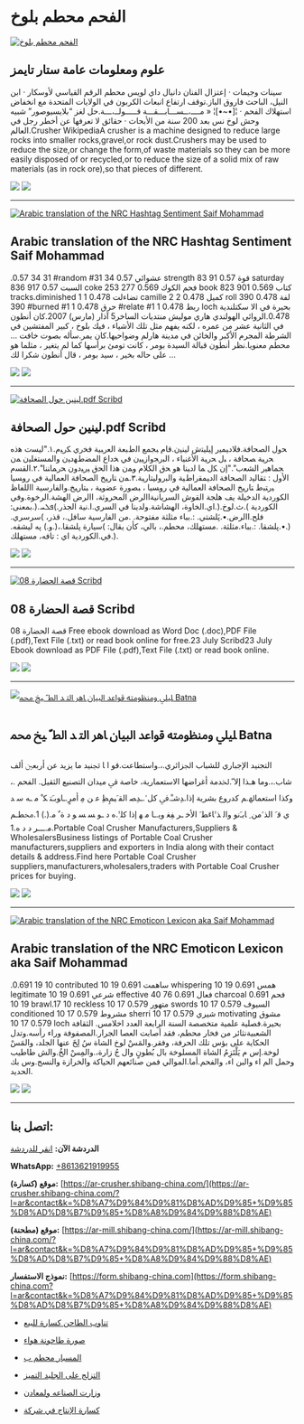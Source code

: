 # الفحم محطم بلوخ

<a href="https://swt.shibang-china.com/?l=ar&img&k=%D8%A7%D9%84%D9%81%D8%AD%D9%85+%D9%85%D8%AD%D8%B7%D9%85+%D8%A8%D9%84%D9%88%D8%AE" target="_blank">![الفحم محطم بلوخ](http://static.shibang-china.com/all-800x300/287.jpg)</a>

## علوم ومعلومات عامة ستار تايمز
سينات وجيمات &middot; إعتزال الفنان دانيال داي لويس محطم الرقم القياسي لأوسكار &middot; ابن النيل، الباحث فاروق الباز.توقف ارتفاع انبعاث الكربون في الولايات المتحدة مع انخفاض استهلاك الفحم &middot; ¦[•~•]¦ « مــــ،ــســـابـــقـــة قـــــولــ،ـــة.حل لغز “بلايسيوصور” شبيه وحش لوخ نس بعد 200 سنة من الأبحاث &middot; حقائق لا تعرفها عن أخطر رجل في العالم.Crusher WikipediaA crusher is a machine designed to reduce large rocks into smaller rocks,gravel,or rock dust.Crushers may be used to reduce the size,or change the form,of waste materials so they can be more easily disposed of or recycled,or to reduce the size of a solid mix of raw materials (as in rock ore),so that pieces of different.


<a href="https://whatsapp.shibangsoft.com/WhatsApp.php" target="_blank" title="WhatsApp">![](http://static.shibang-china.com/icon/whatsapp.png)</a> <a href="https://swt.shibang-china.com/?l=ar&icon&k=%D8%A7%D9%84%D9%81%D8%AD%D9%85+%D9%85%D8%AD%D8%B7%D9%85+%D8%A8%D9%84%D9%88%D8%AE" target="_blank">![](http://static.shibang-china.com/icon/chat-ar.png)</a>

---

<a href="https://swt.shibang-china.com/?l=ar&img&k=%D8%A7%D9%84%D9%81%D8%AD%D9%85+%D9%85%D8%AD%D8%B7%D9%85+%D8%A8%D9%84%D9%88%D8%AE" target="_blank">![Arabic translation of the NRC Hashtag Sentiment Saif Mohammad](http://static.shibang-china.com/all-800x300/965.jpg)</a>

## Arabic translation of the NRC Hashtag Sentiment Saif Mohammad
.0.57 34 31 #random #عشوائي 0.57 34 31 strength قوة 0.57 91 83 saturday السبت 0.57 917 836 coke فحم الكوك 0.569 277 253 book كتاب 0.569 901 823 tracks.diminished تضاءلت 0.478 1 1 camille كميل 0.478 2 2 roll لفة 0.478 390 390 #burned #حرق 0.478 1 1 #relate #ربط 0.478 1 1 loch بحيرة في الا سكتلندية 0.478.الروائي الهولندي هاري موليش منتديات الساخر5 آذار (مارس) 2007.كان أنطون في الثانية عشر من عمره ، لكنه يفهم مثل تلك الأشياء ، فيك بلوخ ، كبير المفتشين في الشرطة المجرم الأكبر والخائن في مدينة هارلم وضواحيها.كان يمر.سأله بصوت خافت … محطم معنويا.نظر أنطون قبالة السيدة بومر ، كانت تومئ برأسها كما لم يتغير ، مثلما هو على حاله بخير ، سيد بومر ، قال أنطون شكرا لك …


<a href="https://whatsapp.shibangsoft.com/WhatsApp.php" target="_blank" title="WhatsApp">![](http://static.shibang-china.com/icon/whatsapp.png)</a> <a href="https://swt.shibang-china.com/?l=ar&icon&k=%D8%A7%D9%84%D9%81%D8%AD%D9%85+%D9%85%D8%AD%D8%B7%D9%85+%D8%A8%D9%84%D9%88%D8%AE" target="_blank">![](http://static.shibang-china.com/icon/chat-ar.png)</a>

---

<a href="https://swt.shibang-china.com/?l=ar&img&k=%D8%A7%D9%84%D9%81%D8%AD%D9%85+%D9%85%D8%AD%D8%B7%D9%85+%D8%A8%D9%84%D9%88%D8%AE" target="_blank">![لينين حول الصحافة.pdf Scribd](http://static.shibang-china.com/all-800x300/1043.jpg)</a>

## لينين حول الصحافة.pdf Scribd
ﺤﻭل ﺍﻟﺼﺤﺎﻓﺔ.ﻓﻼﺩﻴﻤﻴﺭ ﺇﻴﻠﻴﺘﺵ ﻟﻴﻨﻴﻥ.ﻗﺎﻡ ﺒﺠﻤﻊ ﺍﻟﻁﺒﻌﺔ ﺍﻟﻌﺭﺒﻴﺔ ﻓﺨﺭﻱ ﻜﺭﻴﻡ.١.&quot;ﻟﻴﺴﺕ ﻫﺫﻩ ﺤﺭﻴﺔ ﺼﺤﺎﻓﺔ ، ﺒل ﺤﺭﻴﺔ ﺍﻷﻏﻨﻴﺎﺀ ، ﺍﻟﺒﺭﺠﻭﺍﺯﻴﻴﻥ ﻓﻲ ﺨﺩﺍﻉ ﺍﻟﻤﻀﻁﻬﺩﻴﻥ ﻭﺍﻟﻤﺴﺘﻐﻠﻴﻥ ﻤﻥ ﺠﻤﺎﻫﻴﺭ ﺍﻟﺸﻌﺏ&quot;.&quot;ﺇﻥ ﻜل ﻤﺎ ﻟﺩﻴﻨﺎ ﻫﻭ ﺤﻕ ﺍﻟﻜﻼﻡ ﻭﻤﻥ ﻫﺫﺍ ﺍﻟﺤﻕ ﻴﺭﻴﺩﻭﻥ ﺤﺭﻤﺎﻨﻨﺎ&quot;.٢.ﺍﻟﻘﺴﻡ ﺍﻷﻭل : ﺘﻘﺎﻟﻴﺩ ﺍﻟﺼﺤﺎﻓﺔ ﺍﻟﺩﻴﻤﻘﺭﺍﻁﻴﺔ ﻭﺍﻟﺒﺭﻭﻟﻴﺘﺎﺭﻴﺔ.٣.ﻤﻥ ﺘﺎﺭﻴﺦ ﺍﻟﺼﺤﺎﻓﺔ ﺍﻟﻌﻤﺎﻟﻴﺔ ﻓﻲ ﺭﻭﺴﻴﺎ ﻴﺭﺘﺒﻁ ﺘﺎﺭﻴﺦ ﺍﻟﺼﺤﺎﻓﺔ ﺍﻟﻌﻤﺎﻟﻴﺔ ﻓﻲ ﺭﻭﺴﻴﺎ ، ﺒﺼﻭﺭﺓ ﻋﻀﻭﻴﺔ ، ﺒﺘﺎﺭﻴﺦ.والفارسية االلفاظ الكوردية الدخيلة يف هلجة القوش السريانيةاالرض المحروثة، االرض الهشة.الرخوة.وفي الكوردية ).ث.لوخ.(.اي.الخاوة، الهشاشة.ولدينا في السري.ا.نية الجذر.)ܦܠܚ.(.بمعنى: فلح.االرض.•.پَلشتي. :.بباء مثلثة مفتوحة. .من الفارسية سافل.، قذر، )سرسري.(.•.پلشقا. :.بباء.مثلثة. .مستهلك، محطم.، بالي، كأن يقال: )سيارة پلشقا.،(.و.) په ليشقه.(.في.الكوردية اي : تافه، مستهلك.


<a href="https://whatsapp.shibangsoft.com/WhatsApp.php" target="_blank" title="WhatsApp">![](http://static.shibang-china.com/icon/whatsapp.png)</a> <a href="https://swt.shibang-china.com/?l=ar&icon&k=%D8%A7%D9%84%D9%81%D8%AD%D9%85+%D9%85%D8%AD%D8%B7%D9%85+%D8%A8%D9%84%D9%88%D8%AE" target="_blank">![](http://static.shibang-china.com/icon/chat-ar.png)</a>

---

<a href="https://swt.shibang-china.com/?l=ar&img&k=%D8%A7%D9%84%D9%81%D8%AD%D9%85+%D9%85%D8%AD%D8%B7%D9%85+%D8%A8%D9%84%D9%88%D8%AE" target="_blank">![قصة الحضارة 08 Scribd](http://static.shibang-china.com/all-800x300/1018.jpg)</a>

## قصة الحضارة 08 Scribd
قصة الحضارة 08 Free ebook download as Word Doc (.doc),PDF File (.pdf),Text File (.txt) or read book online for free.23 July Scribd23 July Ebook download as PDF File (.pdf),Text File (.txt) or read book online.


<a href="https://whatsapp.shibangsoft.com/WhatsApp.php" target="_blank" title="WhatsApp">![](http://static.shibang-china.com/icon/whatsapp.png)</a> <a href="https://swt.shibang-china.com/?l=ar&icon&k=%D8%A7%D9%84%D9%81%D8%AD%D9%85+%D9%85%D8%AD%D8%B7%D9%85+%D8%A8%D9%84%D9%88%D8%AE" target="_blank">![](http://static.shibang-china.com/icon/chat-ar.png)</a>

---

<a href="https://swt.shibang-china.com/?l=ar&img&k=%D8%A7%D9%84%D9%81%D8%AD%D9%85+%D9%85%D8%AD%D8%B7%D9%85+%D8%A8%D9%84%D9%88%D8%AE" target="_blank">![ﻠﻴﻠﻲ ﻭﻣﻨﻈﻮﻣﺘﻪ ﻗﻮﺍﻋﺪ ﺍﻟﺒﻴﺎﻥ ﺎﻫﺮ ﺍﻟﺘ ﺪ ﺍﻟﻄﹼ ﻴﺦ ﳏﻤ Batna](http://static.shibang-china.com/all-800x300/455.jpg)</a>

## ﻠﻴﻠﻲ ﻭﻣﻨﻈﻮﻣﺘﻪ ﻗﻮﺍﻋﺪ ﺍﻟﺒﻴﺎﻥ ﺎﻫﺮ ﺍﻟﺘ ﺪ ﺍﻟﻄﹼ ﻴﺦ ﳏﻤ Batna
ﺍﻟﺘﺠﻨﻴﺪ ﺍﻹﺟﺒﺎﺭﻱ ﻟﻠﺸﺒﺎﺏ ﺍﳉﺰﺍﺋﺮﻱ.،.ﻭﺍﺳﺘﻄﺎﻋﺖ.ﻗﻮ ﺍ ﺎ ﲡﻨﻴﺪ ﻣﺎ ﻳﺰﻳﺪ ﻋﻦ ﺃﺭﺑﻌﲔ ﺃﻟﻒ ﺷﺎﺏ.،.ﻭﻣﺎ ﻫـﺬﺍ ﺇﻻﹼ.ﳋﺪﻣﺔ ﺃﻏﺮﺍﺿﻬﺎ ﺍﻻﺳﺘﻌﻤﺎﺭﻳﺔ، ﺧﺎﺻﺔ ﰲ ﻣﻴﺪﺍﻥ ﺍﻟﺘﺼﻨﻴﻊ ﺍﻟﺜﻘﻴﻞ. ﺍﻟﻔﺤﻢ .، ﻭﻛﺬﺍ ﺍﺳﺘﻌﻤﺎﳍ.ﻢ ﻛﺪﺭﻭﻉ ﺑﺸﺮﻳﺔ ﺇﺫﺍ.ﺪِﺷـْ.ﰲ ﻛﻞﱢ.ـﺪِﺼ ﺍﻟﻘﹶﻴﻢِﻈِ ﻋ ﻦ ﻣِ ﺃﻣﺮٍ.ـﺎﻮﺑـَﺘ ﻜﹾ ﻣ ـﻪ ﺳ ﺪ ﻱ ﻗﹶ ﺍﻟﺬﱢﻣﻦ ِ ﺎﺑـَﻧﻮ ﻭﺍﻟ ﺬﱡﺎﺀَﻄﹶ ﺍﻷﺧ ـﺮ ﻔِﻐ ﻭﻳ.ـﺎ ﻣ ﻬ ﺇﺫﺍ ﻛﻠﱡِ.ﻩ ﺩ ـﻮ ﺴ ﺴ ﻮ ﺩ ﺓﹲ ﻣ.(.) 1.ﳏﻄـﻢ ﻣ.ـــﺮ ﺩ ﺩ ﻩ.1.Portable Coal Crusher Manufacturers,Suppliers &amp; WholesalersBusiness listings of Portable Coal Crusher manufacturers,suppliers and exporters in India along with their contact details &amp; address.Find here Portable Coal Crusher suppliers,manufacturers,wholesalers,traders with Portable Coal Crusher prices for buying.


<a href="https://whatsapp.shibangsoft.com/WhatsApp.php" target="_blank" title="WhatsApp">![](http://static.shibang-china.com/icon/whatsapp.png)</a> <a href="https://swt.shibang-china.com/?l=ar&icon&k=%D8%A7%D9%84%D9%81%D8%AD%D9%85+%D9%85%D8%AD%D8%B7%D9%85+%D8%A8%D9%84%D9%88%D8%AE" target="_blank">![](http://static.shibang-china.com/icon/chat-ar.png)</a>

---

<a href="https://swt.shibang-china.com/?l=ar&img&k=%D8%A7%D9%84%D9%81%D8%AD%D9%85+%D9%85%D8%AD%D8%B7%D9%85+%D8%A8%D9%84%D9%88%D8%AE" target="_blank">![Arabic translation of the NRC Emoticon Lexicon aka Saif Mohammad](http://static.shibang-china.com/all-800x300/1014.jpg)</a>

## Arabic translation of the NRC Emoticon Lexicon aka Saif Mohammad
.0.691 19 10 contributed ساهمت 0.691 19 10 whispering همس 0.691 19 10 legitimate شرعي 0.691 19 10 effective فعال 0.691 76 40 charcoal فحم 0.691 19 10 brawl.17 10 reckless متهور 0.579 17 10 swords السيوف 0.579 17 10 conditioned مشروط 0.579 17 10 sherri شيري 0.579 17 10 motivating مشوق 0.579 17 10 loch بحيرة.فصلية علمية متخصصة السنة الرابعة العدد اخلامس. الثقافة الشعبيةنثائر من فخار محطم، فقد أصابت العصا الجرار.المصفوفة وراء رأسه.وتدل الحكاية على بؤس تلك الحرفة، وفقر.والمَسْ لوخ الشاة سُ لِخَ عنها الجلد، والمَسْ لوخة.إس م يَلْتَزِمُ الشاة المسلوخة بال بُطونٍ وال جُ زارة،.والمِسْ الخُ.والش طاطيب وحمل الم اء والبن اء، والفحم.أما.الموالي فمن صنائعهم الحياكة والخرازة والنسج.وس بك الحديد.


<a href="https://whatsapp.shibangsoft.com/WhatsApp.php" target="_blank" title="WhatsApp">![](http://static.shibang-china.com/icon/whatsapp.png)</a> <a href="https://swt.shibang-china.com/?l=ar&icon&k=%D8%A7%D9%84%D9%81%D8%AD%D9%85+%D9%85%D8%AD%D8%B7%D9%85+%D8%A8%D9%84%D9%88%D8%AE" target="_blank">![](http://static.shibang-china.com/icon/chat-ar.png)</a>

---
## اتصل بنا:

**الدردشة الآن:** [انقر للدردشة](https://swt.shibang-china.com?l=ar&contact&k=%D8%A7%D9%84%D9%81%D8%AD%D9%85+%D9%85%D8%AD%D8%B7%D9%85+%D8%A8%D9%84%D9%88%D8%AE)

**WhatsApp:**  [+8613621919955](https://whatsapp.shibangsoft.com/WhatsApp.php)

**موقع (كسارة):** [https://ar-crusher.shibang-china.com/](https://ar-crusher.shibang-china.com/?l=ar&contact&k=%D8%A7%D9%84%D9%81%D8%AD%D9%85+%D9%85%D8%AD%D8%B7%D9%85+%D8%A8%D9%84%D9%88%D8%AE)

**موقع (مطحنة):** [https://ar-mill.shibang-china.com/](https://ar-mill.shibang-china.com/?l=ar&contact&k=%D8%A7%D9%84%D9%81%D8%AD%D9%85+%D9%85%D8%AD%D8%B7%D9%85+%D8%A8%D9%84%D9%88%D8%AE)

**نموذج الاستفسار:** [https://form.shibang-china.com](https://form.shibang-china.com?l=ar&contact&k=%D8%A7%D9%84%D9%81%D8%AD%D9%85+%D9%85%D8%AD%D8%B7%D9%85+%D8%A8%D9%84%D9%88%D8%AE)

* [تناوب الطاحن كسارة للبيع](../23/%D8%AA%D9%86%D8%A7%D9%88%D8%A8%20%D8%A7%D9%84%D8%B7%D8%A7%D8%AD%D9%86%20%D9%83%D8%B3%D8%A7%D8%B1%D8%A9%20%D9%84%D9%84%D8%A8%D9%8A%D8%B9.md)

* [صورة طاحونة هواء](../21/%D8%B5%D9%88%D8%B1%D8%A9%20%D8%B7%D8%A7%D8%AD%D9%88%D9%86%D8%A9%20%D9%87%D9%88%D8%A7%D8%A1.md)

* [المسبار محطم ب](../25/%D8%A7%D9%84%D9%85%D8%B3%D8%A8%D8%A7%D8%B1%20%D9%85%D8%AD%D8%B7%D9%85%20%D8%A8.md)

* [التزلج على الجليد التميز](../25/%D8%A7%D9%84%D8%AA%D8%B2%D9%84%D8%AC%20%D8%B9%D9%84%D9%89%20%D8%A7%D9%84%D8%AC%D9%84%D9%8A%D8%AF%20%D8%A7%D9%84%D8%AA%D9%85%D9%8A%D8%B2.md)

* [وزارت الصناعه ولمعادن](../21/%D9%88%D8%B2%D8%A7%D8%B1%D8%AA%20%D8%A7%D9%84%D8%B5%D9%86%D8%A7%D8%B9%D9%87%20%D9%88%D9%84%D9%85%D8%B9%D8%A7%D8%AF%D9%86.md)

* [كسارة الإنتاج في شركة](../22/%D9%83%D8%B3%D8%A7%D8%B1%D8%A9%20%D8%A7%D9%84%D8%A5%D9%86%D8%AA%D8%A7%D8%AC%20%D9%81%D9%8A%20%D8%B4%D8%B1%D9%83%D8%A9.md)